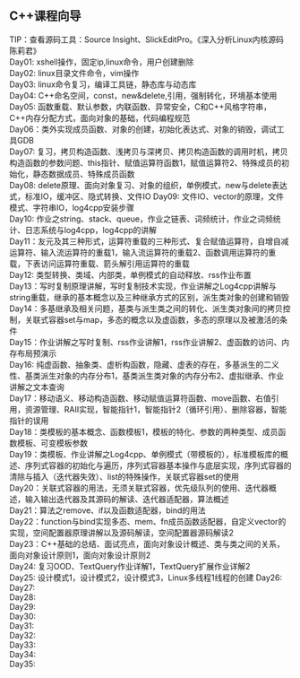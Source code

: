 ## C++课程向导  
TIP：查看源码工具：Source Insight、SlickEditPro。《深入分析Linux内核源码 陈莉君》  
Day01: xshell操作，固定ip,linux命令，用户创建删除  
Day02: linux目录文件命令，vim操作  
Day03: linux命令复习，编译工具链，静态库与动态库  
Day04: C++命名空间，const，new&delete,引用，强制转化，环境基本使用  
Day05: 函数重载、默认参数，内联函数、异常安全，C和C++风格字符串，C++内存分配方式，面向对象的基础，代码编程规范  
Day06：类外实现成员函数、对象的创建，初始化表达式、对象的销毁，调试工具GDB  
Day07: 复习，拷贝构造函数、浅拷贝与深拷贝、拷贝构造函数的调用时机，拷贝构造函数的参数问题、this指针、赋值运算符函数1，赋值运算符2、特殊成员的初始化，静态数据成员、特殊成员函数  
Day08: delete原理、面向对象复习、对象的组织，单例模式，new与delete表达式，标准IO，缓冲区、隐式转换、文件IO
Day09: 文件IO、vector的原理，文件模式、字符串IO，log4cpp安装步骤  
Day10: 作业之string、stack、queue，作业之链表、词频统计，作业之词频统计、日志系统与log4cpp，log4cpp的讲解  
Day11：友元及其三种形式，运算符重载的三种形式、复合赋值运算符，自增自减运算符、输入流运算符的重载1，输入流运算符的重载2、函数调用运算符的重载，下表访问运算符重载、箭头解引用运算符的重载  
Day12: 类型转换、类域、内部类，单例模式的自动释放、rss作业布置  
Day13：写时复制原理讲解，写时复制技术实现，作业讲解之Log4cpp讲解与string重载，继承的基本概念以及三种继承方式的区别，派生类对象的创建和销毁  
Day14：多基继承及相关问题，基类与派生类之间的转化、派生类对象间的拷贝控制，关联式容器set与map，多态的概念以及虚函数，多态的原理以及被激活的条件  
Day15：作业讲解之写时复制、rss作业讲解1，rss作业讲解2、虚函数的访问、内存布局预演示  
Day16: 纯虚函数、抽象类、虚析构函数，隐藏、虚表的存在，多基派生的二义性、基类派生对象的内存分布1，基类派生类对象的内存分布2、虚拟继承、作业讲解之文本查询  
Day17：移动语义、移动构造函数、移动赋值运算符函数、move函数、右值引用，资源管理、RAII实现，智能指针1，智能指针2（循环引用）、删除容器，智能指针的误用  
Day18：类模板的基本概念、函数模板1，模板的特化、参数的两种类型、成员函数模板、可变模板参数  
Day19：类模板、作业讲解之Log4cpp、单例模式（带模板的），标准模板库的概述、序列式容器的初始化与遍历，序列式容器基本操作与底层实现，序列式容器的清除与插入（迭代器失效）、list的特殊操作，关联式容器set的使用  
Day20：关联式容器的用法，无须关联式容器，优先级队列的使用、迭代器概述，输入输出迭代器及其源码的解读、迭代器适配器，算法概述  
Day21：算法之remove、if以及函数适配器，bind的用法  
Day22：function与bind实现多态、mem、fn成员函数适配器，自定义vector的实现，空间配置器原理讲解以及源码解读，空间配置器源码解读2  
Day23：C++基础的总结、面试亮点，面向对象设计概述、类与类之间的关系，面向对象设计原则1，面向对象设计原则2  
Day24: 复习OOD、TextQuery作业详解1，TextQuery扩展作业详解2  
Day25: 设计模式1，设计模式2，设计模式3，Linux多线程1线程的创建
Day26:  
Day27:   
Day28:  
Day29:  
Day30:  
Day31:  
Day32:  
Day33:  
Day34:  
Day35:  





